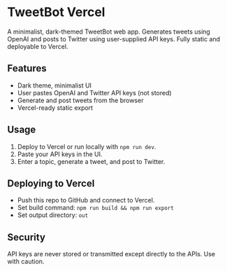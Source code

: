 # TweetBot Vercel

A minimalist, dark-themed TweetBot web app. Generates tweets using OpenAI and posts to Twitter using user-supplied API keys. Fully static and deployable to Vercel.

## Features
- Dark theme, minimalist UI
- User pastes OpenAI and Twitter API keys (not stored)
- Generate and post tweets from the browser
- Vercel-ready static export

## Usage
1. Deploy to Vercel or run locally with `npm run dev`.
2. Paste your API keys in the UI.
3. Enter a topic, generate a tweet, and post to Twitter.

## Deploying to Vercel
- Push this repo to GitHub and connect to Vercel.
- Set build command: `npm run build && npm run export`
- Set output directory: `out`

## Security
API keys are never stored or transmitted except directly to the APIs. Use with caution.
